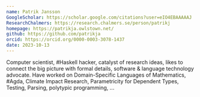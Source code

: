 ```yaml
---
name: Patrik Jansson
GoogleScholar: https://scholar.google.com/citations?user=eIO4EBAAAAAJ
ResearchChalmers: https://research.chalmers.se/person/patrikj
homepage: https://patrikja.owlstown.net/
github: https://github.com/patrikja
orcid: https://orcid.org/0000-0003-3078-1437
date: 2023-10-13
---
```

Computer scientist, #Haskell hacker, catalyst of research ideas, likes to connect the big picture with formal details, software & language technology advocate.
Have worked on Domain-Specific Languages of Mathematics, #Agda, Climate Impact Research, Parametricity for Dependent Types, Testing, Parsing, polytypic programming, ...
